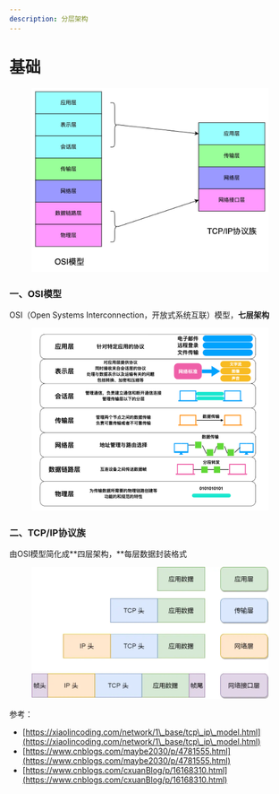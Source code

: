 ```yaml
---
description: 分层架构
---
```


# 基础

<figure><img src="../../.gitbook/assets/流程图 (4).jpg" alt=""><figcaption></figcaption></figure>

### 一、OSI模型

OSI（Open Systems Interconnection，开放式系统互联）模型，**七层架构**

<figure><img src="../../.gitbook/assets/image (1) (1).png" alt=""><figcaption></figcaption></figure>

### 二、TCP/IP协议族

由OSI模型简化成**四层架构，**每层数据封装格式

<figure><img src="../../.gitbook/assets/image (4) (2).png" alt=""><figcaption></figcaption></figure>



参考：

* [https://xiaolincoding.com/network/1\_base/tcp\_ip\_model.html](https://xiaolincoding.com/network/1\_base/tcp\_ip\_model.html)
* [https://www.cnblogs.com/maybe2030/p/4781555.html](https://www.cnblogs.com/maybe2030/p/4781555.html)
* [https://www.cnblogs.com/cxuanBlog/p/16168310.html](https://www.cnblogs.com/cxuanBlog/p/16168310.html)

